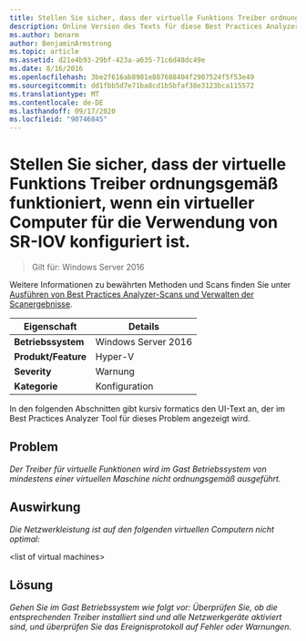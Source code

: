 ```yaml
---
title: Stellen Sie sicher, dass der virtuelle Funktions Treiber ordnungsgemäß funktioniert, wenn ein virtueller Computer für die Verwendung von SR-IOV konfiguriert ist.
description: Online Version des Texts für diese Best Practices Analyzer Regel.
ms.author: benarm
author: BenjaminArmstrong
ms.topic: article
ms.assetid: d21e4b93-29bf-423a-a635-71c6d48dc49e
ms.date: 8/16/2016
ms.openlocfilehash: 3be2f616ab8981e887688404f2907524f5f53e49
ms.sourcegitcommit: dd1fbb5d7e71ba8cd1b5bfaf38e3123bca115572
ms.translationtype: MT
ms.contentlocale: de-DE
ms.lasthandoff: 09/17/2020
ms.locfileid: "90746845"
---
```

# <a name="ensure-that-the-virtual-function-driver-operates-correctly-when-a-virtual-machine-is-configured-to-use-sr-iov"></a>Stellen Sie sicher, dass der virtuelle Funktions Treiber ordnungsgemäß funktioniert, wenn ein virtueller Computer für die Verwendung von SR-IOV konfiguriert ist.

>Gilt für: Windows Server 2016

Weitere Informationen zu bewährten Methoden und Scans finden Sie unter [Ausführen von Best Practices Analyzer-Scans und Verwalten der Scanergebnisse](https://go.microsoft.com/fwlink/p/?LinkID=223177).

|Eigenschaft|Details|
|-|-|
|**Betriebssystem**|Windows Server 2016|
|**Produkt/Feature**|Hyper-V|
|**Severity**|Warnung|
|**Kategorie**|Konfiguration|

In den folgenden Abschnitten gibt kursiv formatics den UI-Text an, der im Best Practices Analyzer Tool für dieses Problem angezeigt wird.

## <a name="issue"></a>Problem
*Der Treiber für virtuelle Funktionen wird im Gast Betriebssystem von mindestens einer virtuellen Maschine nicht ordnungsgemäß ausgeführt.*

## <a name="impact"></a>Auswirkung
*Die Netzwerkleistung ist auf den folgenden virtuellen Computern nicht optimal:*

\<list of virtual machines>

## <a name="resolution"></a>Lösung
*Gehen Sie im Gast Betriebssystem wie folgt vor: Überprüfen Sie, ob die entsprechenden Treiber installiert sind und alle Netzwerkgeräte aktiviert sind, und überprüfen Sie das Ereignisprotokoll auf Fehler oder Warnungen.*



